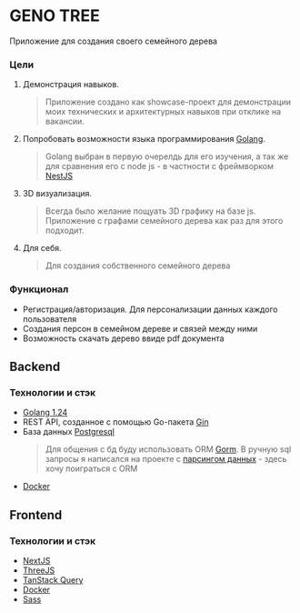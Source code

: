 # GENO TREE

Приложение для создания своего семейного дерева

### Цели

1. Демонстрация навыков.
   > Приложение создано как showcase-проект для демонстрации моих технических и архитектурных навыков при отклике на вакансии.
2. Попробовать возможности языка программирования [Golang](https://go.dev/).
   > Golang выбран в первую очерелдь для его изучения, а так же для сравнения его с node js - в частности с фреймворком [NestJS](https://nestjs.com/)
3. 3D визуализация.
   > Всегда было желание пощуать 3D графику на базе js. Приложение с графами семейного дерева как раз для этого подходит.
4. Для себя.
   > Для создания собственного семейного дерева

### Функционал

- Регистрация/авторизация. Для персонализации данных каждого пользователя
- Создания персон в семейном дереве и связей между ними
- Возможность скачать дерево ввиде pdf документа

## Backend

### Технологии и стэк

- [Golang 1.24](https://tip.golang.org/doc/go1.24)
- REST API, созданное с помощью Go-пакета [Gin](https://github.com/gin-gonic/gin)
- База данных [Postgresql](https://www.postgresql.org/)
  > Для общения с бд буду использовать ORM [Gorm](https://gorm.io/). В ручную sql запросы я написался на проекте с [парсингом данных](https://gitlab.com/scdb/server/-/blob/main/internal/repository/getOrganisations.go?ref_type=heads) - здесь хочу поиграться с ORM
- [Docker](https://www.docker.com/)

## Frontend

### Технологии и стэк

- [NextJS](https://nextjs.org/)
- [ThreeJS](https://threejs.org/)
- [TanStack Query](https://tanstack.com/query/latest/docs/framework/react/overview)
- [Docker](https://www.docker.com/)
- [Sass](https://sass-lang.com/)
